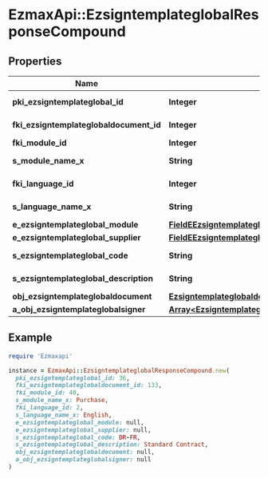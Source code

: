 # EzmaxApi::EzsigntemplateglobalResponseCompound

## Properties

| Name | Type | Description | Notes |
| ---- | ---- | ----------- | ----- |
| **pki_ezsigntemplateglobal_id** | **Integer** | The unique ID of the Ezsigntemplateglobal |  |
| **fki_ezsigntemplateglobaldocument_id** | **Integer** | The unique ID of the Ezsigntemplateglobaldocument |  |
| **fki_module_id** | **Integer** | The unique ID of the Module |  |
| **s_module_name_x** | **String** | The Name of the Module in the language of the requester | [optional] |
| **fki_language_id** | **Integer** | The unique ID of the Language.  Valid values:  |Value|Description| |-|-| |1|French| |2|English| |  |
| **s_language_name_x** | **String** | The Name of the Language in the language of the requester |  |
| **e_ezsigntemplateglobal_module** | [**FieldEEzsigntemplateglobalModule**](FieldEEzsigntemplateglobalModule.md) |  |  |
| **e_ezsigntemplateglobal_supplier** | [**FieldEEzsigntemplateglobalSupplier**](FieldEEzsigntemplateglobalSupplier.md) |  |  |
| **s_ezsigntemplateglobal_code** | **String** | The Code of the Ezsigntemplateglobal |  |
| **s_ezsigntemplateglobal_description** | **String** | The description of the Ezsigntemplate |  |
| **obj_ezsigntemplateglobaldocument** | [**EzsigntemplateglobaldocumentResponse**](EzsigntemplateglobaldocumentResponse.md) |  | [optional] |
| **a_obj_ezsigntemplateglobalsigner** | [**Array&lt;EzsigntemplateglobalsignerResponseCompound&gt;**](EzsigntemplateglobalsignerResponseCompound.md) |  |  |

## Example

```ruby
require 'Ezmaxapi'

instance = EzmaxApi::EzsigntemplateglobalResponseCompound.new(
  pki_ezsigntemplateglobal_id: 36,
  fki_ezsigntemplateglobaldocument_id: 133,
  fki_module_id: 40,
  s_module_name_x: Purchase,
  fki_language_id: 2,
  s_language_name_x: English,
  e_ezsigntemplateglobal_module: null,
  e_ezsigntemplateglobal_supplier: null,
  s_ezsigntemplateglobal_code: DR-FR,
  s_ezsigntemplateglobal_description: Standard Contract,
  obj_ezsigntemplateglobaldocument: null,
  a_obj_ezsigntemplateglobalsigner: null
)
```

